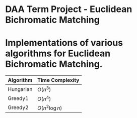 # DAA Term Project - Euclidean Bichromatic Matching

# Implementations of various algorithms for Euclidean Bichromatic Matching.


| Algorithm | Time Complexity |
| --- | --- |
| Hungarian | $O(n^3)$ |
| Greedy1 | $O(n^4)$ |
| Greedy2 | $O(n^2 \log n)$|
